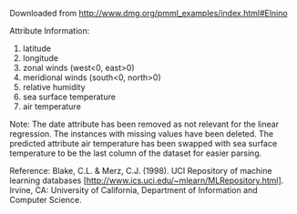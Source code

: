 Downloaded from http://www.dmg.org/pmml_examples/index.html#Elnino

Attribute Information:
1. latitude
2. longitude
3. zonal winds (west<0, east>0)
4. meridional winds (south<0, north>0)
5. relative humidity
6. sea surface temperature
7. air temperature

Note:
The date attribute has been removed as not relevant for the linear regression.
The instances with missing values have been deleted.
The predicted attribute air temperature has been swapped with sea surface temperature to be the last column of the dataset for easier parsing.

Reference:
Blake, C.L. & Merz, C.J. (1998). UCI Repository of machine learning databases [http://www.ics.uci.edu/~mlearn/MLRepository.html]. Irvine, CA: University of California, Department of Information and Computer Science. 
